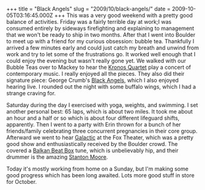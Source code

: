 +++
title = "Black Angels"
slug = "2009/10/black-angels/"
date = 2009-10-05T03:16:45.000Z
+++
This was a very good weekend with a pretty good balance of activities. Friday was a fairly terrible day at work;I was consumed entirely by sideways firefighting and explaining to management that we won't be ready to ship in two months. After that I went into Boulder to meet up with a friend for my curious obsession: bubble tea. Thankfully I arrived a few minutes early and could just catch my breath and unwind from work and try to let some of the frustrations go. It worked well enough that I could enjoy the evening but wasn't really gone yet. We walked with our Bubble Teas over to Mackey to hear the [Kronos Quartet](http://www.kronosquartet.org) play a concert of contemporary music. I really enjoyed all the pieces. They also did their signature piece: George Crumb's [Black Angels](http://en.wikipedia.org/wiki/Black_Angels_(Crumb)), which I also enjoyed hearing live. I rounded out the night with some buffalo wings, which I had a strange craving for.

Saturday during the day I exercised with yoga, weights, and swimming. I set another personal best: 65 laps, which is about two miles. It took me about an hour and a half or so which is about four different lifeguard shifts, apparently. Then I went to a party with Erin thrown for a bunch of her friends/family celebrating three concurrent pregnancies in their core group. Afterward we went to hear [Galactic](http://www.galacticfunk.com/) at the Fox Theater, which was a pretty good show and enthusiastically received by the Boulder crowd. The covered a [Balkan Beat Box](http://www.balkanbeatbox.com/) tune, which is unbelievably hip, and their drummer is the amazing [Stanton Moore](http://www.stantonmoore.com/).

Today it's mostly working from home on a Sunday, but I'm making some good progress which has been long awaited. Lots more good stuff in store for October.